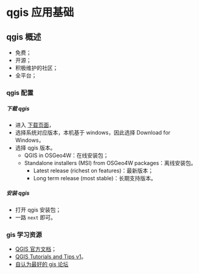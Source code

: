 # qgis 应用基础

## qgis 概述

- 免费；
- 开源；
- 积极维护的社区；
- 全平台；

### qgis 配置

##### 下载 qgis

- 进入 [下载页面](https://www.qgis.org/en/site/forusers/download.html)，
- 选择系统对应版本，本机基于 windows，因此选择 Download for Windows，
- 选择 qgis 版本。
  - QGIS in OSGeo4W：在线安装包；
  - Standalone installers (MSI) from OSGeo4W packages：离线安装包。
    - Latest release (richest on features)：最新版本；
    - Long term release (most stable)：长期支持版本。

##### 安装 qgis

- 打开 qgis 安装包；
- 一路 `next` 即可。

### gis 学习资源

- [QGIS 官方文档](https://www.qgis.org/en/notes/index.html)；
- [QGIS Tutorials and Tips v1](https://www.qgistutorials.com/en/)。
- [自认为最好的 gis 论坛](https://gis.stackexchange.com/)


